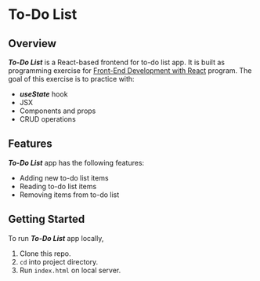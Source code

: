 # To-Do List
## Overview
***To-Do List*** is a React-based frontend for to-do list app. It is built as programming exercise for [Front-End Development with React](https://executive-ed.xpro.mit.edu/front-end-development-react?utm_source=Google&utm_medium=c&utm_term=%2Bmit%20%2B%20react&utm_location=9033313&utm_campaign=B-365D_US_GG_SE_FREN_Brand&utm_content=MIT-Front-End-Development&gclid=Cj0KCQjwsqmEBhDiARIsANV8H3Y7VF1IsEfTGFApZ8oXItAFXl_Kjvnipt8rh6ji4XkwSCj-3m3z6tIaAnHGEALw_wcB) program.
The goal of this exercise is to practice with:
* ***useState*** hook
* JSX
* Components and props
* CRUD operations
## Features
***To-Do List*** app has the following features:
* Adding new to-do list items
* Reading to-do list items
* Removing items from to-do list
## Getting Started
To run ***To-Do List*** app locally,
1. Clone this repo.
2. ```cd``` into project directory.
3. Run ```index.html``` on local server.
